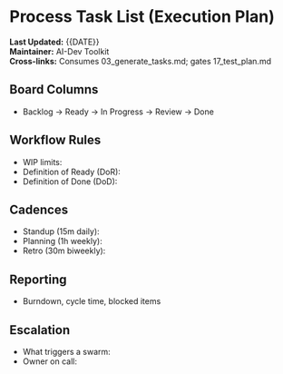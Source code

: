 # Process Task List (Execution Plan)
**Last Updated:** {{DATE}}  
**Maintainer:** AI-Dev Toolkit  
**Cross-links:** Consumes 03_generate_tasks.md; gates 17_test_plan.md

## Board Columns
- Backlog → Ready → In Progress → Review → Done

## Workflow Rules
- WIP limits:
- Definition of Ready (DoR):
- Definition of Done (DoD):

## Cadences
- Standup (15m daily):  
- Planning (1h weekly):  
- Retro (30m biweekly):

## Reporting
- Burndown, cycle time, blocked items

## Escalation
- What triggers a swarm:
- Owner on call: